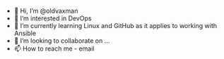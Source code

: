- 👋 Hi, I’m @oldvaxman
- 👀 I’m interested in DevOps
- 🌱 I’m currently learning Linux and GitHub as it applies to working with Ansible
- 💞️ I’m looking to collaborate on ...
- 📫 How to reach me - email

<!---
oldvaxman/oldvaxman is a ✨ special ✨ repository because its `README.md` (this file) appears on your GitHub profile.
You can click the Preview link to take a look at your changes.
--->
